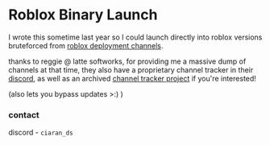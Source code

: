 # Roblox Binary Launch
I wrote this sometime last year so I could launch directly into roblox versions bruteforced from [roblox deployment channels](https://setup.rbxcdn.com/channel/zcanary/DeployHistory.txt).

thanks to reggie @ latte softworks, for providing me a massive dump of channels at that time, they also have a proprietary channel tracker in their [discord](https://latte.to/discord), 
as well as an archived [channel tracker project](https://github.com/latte-soft/channel-tracker/) if you're interested!

(also lets you bypass updates >:) ) 

### contact
discord - `ciaran_ds`
